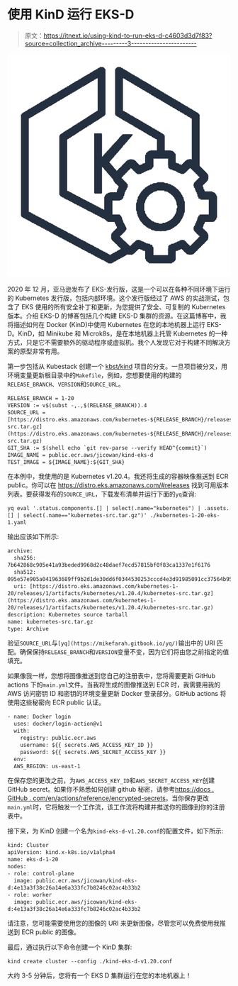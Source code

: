 # 使用 KinD 运行 EKS-D

> 原文：<https://itnext.io/using-kind-to-run-eks-d-c4603d3d7f83?source=collection_archive---------3----------------------->

![](img/7fc922b5491c0e2986230e96aa897277.png)

2020 年 12 月，亚马逊发布了 EKS-发行版，这是一个可以在各种不同环境下运行的 Kubernetes 发行版，包括内部环境。这个发行版经过了 AWS 的实战测试，包含了 EKS 使用的所有安全补丁和更新，为您提供了安全、可复制的 Kubernetes 版本。介绍 EKS-D 的博客包括几个构建 EKS-D 集群的资源。在这篇博客中，我将描述如何在 Docker (KinD)中使用 Kubernetes 在您的本地机器上运行 EKS-D。KinD，如 Minikube 和 Microk8s，是在本地机器上托管 Kubernetes 的一种方式，只是它不需要额外的驱动程序或虚拟机。我个人发现它对于构建不同解决方案的原型非常有用。

第一步包括从 Kubestack 创建一个 [kbst/kind](https://github.com/kbst/kind-eks-d) 项目的分支。一旦项目被分叉，用环境变量更新根目录中的`Makefile`，例如，您想要使用的构建的`RELEASE_BRANCH`、`VERSION`和`SOURCE_URL`。

```
RELEASE_BRANCH = 1-20
VERSION := v$(subst -,.,$(RELEASE_BRANCH)).4
SOURCE_URL = [https://distro.eks.amazonaws.com/kubernetes-${RELEASE_BRANCH}/releases/1/artifacts/kubernetes/${VERSION}/kubernetes-src.tar.gz](https://distro.eks.amazonaws.com/kubernetes-${RELEASE_BRANCH}/releases/1/artifacts/kubernetes/${VERSION}/kubernetes-src.tar.gz)
GIT_SHA := $(shell echo `git rev-parse --verify HEAD^{commit}`)
IMAGE_NAME = public.ecr.aws/jicowan/kind-eks-d
TEST_IMAGE = ${IMAGE_NAME}:${GIT_SHA}
```

在本例中，我使用的是 Kubernetes v1.20.4。我还将生成的容器映像推送到 ECR public。你可以在 https://distro.eks.amazonaws.com/#releases 找到可用版本列表。要获得发布的`SOURCE_URL`，下载发布清单并运行下面的`yq`查询:

```
yq eval '.status.components.[] | select(.name="kubernetes") | .assets.[] | select(.name=="kubernetes-src.tar.gz")' ./kubernetes-1-20-eks-1.yaml
```

输出应该如下所示:

```
archive:
  sha256: 7b642868c905e41a93beded9968d2c48daef7ecd57815bf0f83ca1337e1f6176
  sha512: 095e57e905a041963689ff9b2d1de30dd6f0344530253cccd4e3d91985091cc37564b95f45c1ed160129306d06f5d2670feb457cbb01e274f5a0c0f3c724f834
  uri: [https://distro.eks.amazonaws.com/kubernetes-1-20/releases/1/artifacts/kubernetes/v1.20.4/kubernetes-src.tar.gz](https://distro.eks.amazonaws.com/kubernetes-1-20/releases/1/artifacts/kubernetes/v1.20.4/kubernetes-src.tar.gz)
description: Kubernetes source tarball
name: kubernetes-src.tar.gz
type: Archive
```

验证`SOURCE_URL`与`[yq](https://mikefarah.gitbook.io/yq/)`输出中的 URI 匹配。确保保持`RELEASE_BRANCH`和`VERSION`变量不变，因为它们将由您之前指定的值填充。

如果像我一样，您想将图像推送到您自己的注册表中，您将需要更新 GitHub actions 下的`main.yml`文件。当我将生成的图像推送到 ECR 时，我需要用我的 AWS 访问密钥 ID 和密钥的环境变量更新 Docker 登录部分。GitHub actions 将使用这些秘密向 ECR public 认证。

```
- name: Docker login      
  uses: docker/login-action@v1      
  with:        
    registry: public.ecr.aws        
    username: ${{ secrets.AWS_ACCESS_KEY_ID }}        
    password: ${{ secrets.AWS_SECRET_ACCESS_KEY }}      
  env:        
  AWS_REGION: us-east-1
```

在保存您的更改之前，为`AWS_ACCESS_KEY_ID`和`AWS_SECRET_ACCESS_KEY`创建 GitHub secret。如果你不熟悉如何创建 github 秘密，请参考[https://docs . GitHub . com/en/actions/reference/encrypted-secrets](https://docs.github.com/en/actions/reference/encrypted-secrets)。当你保存更改`main.yml`时，它将触发一个工作流，该工作流将构建并推送你的图像到你的注册表中。

接下来，为 KinD 创建一个名为`kind-eks-d-v1.20.conf`的配置文件，如下所示:

```
kind: Cluster
apiVersion: kind.x-k8s.io/v1alpha4
name: eks-d-1-20
nodes:
- role: control-plane
  image: public.ecr.aws/jicowan/kind-eks-d:4e13a3f38c26a14e6a333fc7b8246c02ac4b33b2
- role: worker
  image: public.ecr.aws/jicowan/kind-eks-d:4e13a3f38c26a14e6a333fc7b8246c02ac4b33b2
```

请注意，您可能需要使用您的图像的 URI 来更新图像，尽管您可以免费使用我推送到 ECR public 的图像。

最后，通过执行以下命令创建一个 KinD 集群:

```
kind create cluster --config ./kind-eks-d-v1.20.conf
```

大约 3-5 分钟后，您将有一个 EKS D 集群运行在您的本地机器上！